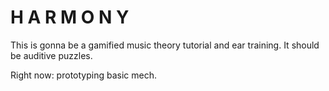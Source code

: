 # H A R M O N Y

This is gonna be a gamified music theory tutorial and ear training. It should be auditive puzzles.

Right now: prototyping basic mech.
